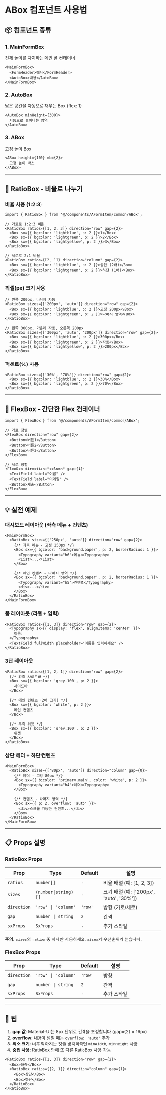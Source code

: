 # ABox 컴포넌트 사용법

## 📦 컴포넌트 종류

### 1. MainFormBox
전체 높이를 차지하는 메인 폼 컨테이너

```tsx
<MainFormBox>
  <FormHeader>헤더</FormHeader>
  <AutoBox>내용</AutoBox>
</MainFormBox>
```

### 2. AutoBox
남은 공간을 자동으로 채우는 Box (flex: 1)

```tsx
<AutoBox minHeight={300}>
  자동으로 늘어나는 영역
</AutoBox>
```

### 3. ABox
고정 높이 Box

```tsx
<ABox height={100} mb={2}>
  고정 높이 박스
</ABox>
```

---

## 🎯 RatioBox - 비율로 나누기

### **비율 사용 (1:2:3)**

```tsx
import { RatioBox } from '@/components/AFormItem/common/ABox';

// 가로로 1:2:3 비율
<RatioBox ratios={[1, 2, 3]} direction="row" gap={2}>
  <Box sx={{ bgcolor: 'lightblue', p: 2 }}>1</Box>
  <Box sx={{ bgcolor: 'lightgreen', p: 2 }}>2</Box>
  <Box sx={{ bgcolor: 'lightyellow', p: 2 }}>3</Box>
</RatioBox>

// 세로로 2:1 비율
<RatioBox ratios={[2, 1]} direction="column" gap={2}>
  <Box sx={{ bgcolor: 'lightblue', p: 2 }}>상단 (2배)</Box>
  <Box sx={{ bgcolor: 'lightgreen', p: 2 }}>하단 (1배)</Box>
</RatioBox>
```

### **픽셀(px) 크기 사용**

```tsx
// 왼쪽 200px, 나머지 자동
<RatioBox sizes={['200px', 'auto']} direction="row" gap={2}>
  <Box sx={{ bgcolor: 'lightblue', p: 2 }}>고정 200px</Box>
  <Box sx={{ bgcolor: 'lightgreen', p: 2 }}>나머지 영역</Box>
</RatioBox>

// 왼쪽 300px, 가운데 자동, 오른쪽 200px
<RatioBox sizes={['300px', 'auto', '200px']} direction="row" gap={2}>
  <Box sx={{ bgcolor: 'lightblue', p: 2 }}>300px</Box>
  <Box sx={{ bgcolor: 'lightgreen', p: 2 }}>자동</Box>
  <Box sx={{ bgcolor: 'lightyellow', p: 2 }}>200px</Box>
</RatioBox>
```

### **퍼센트(%) 사용**

```tsx
<RatioBox sizes={['30%', '70%']} direction="row" gap={2}>
  <Box sx={{ bgcolor: 'lightblue', p: 2 }}>30%</Box>
  <Box sx={{ bgcolor: 'lightgreen', p: 2 }}>70%</Box>
</RatioBox>
```

---

## 🎨 FlexBox - 간단한 Flex 컨테이너

```tsx
import { FlexBox } from '@/components/AFormItem/common/ABox';

// 가로 정렬
<FlexBox direction="row" gap={2}>
  <Button>버튼1</Button>
  <Button>버튼2</Button>
  <Button>버튼3</Button>
</FlexBox>

// 세로 정렬
<FlexBox direction="column" gap={1}>
  <TextField label="이름" />
  <TextField label="이메일" />
  <Button>제출</Button>
</FlexBox>
```

---

## 💡 실전 예제

### **대시보드 레이아웃 (좌측 메뉴 + 컨텐츠)**

```tsx
<MainFormBox>
  <RatioBox sizes={['250px', 'auto']} direction="row" gap={2}>
    {/* 좌측 메뉴 - 고정 250px */}
    <Box sx={{ bgcolor: 'background.paper', p: 2, borderRadius: 1 }}>
      <Typography variant="h6">메뉴</Typography>
      <List>...</List>
    </Box>
    
    {/* 메인 컨텐츠 - 나머지 영역 */}
    <Box sx={{ bgcolor: 'background.paper', p: 2, borderRadius: 1 }}>
      <Typography variant="h5">컨텐츠</Typography>
      <div>...</div>
    </Box>
  </RatioBox>
</MainFormBox>
```

### **폼 레이아웃 (라벨 + 입력)**

```tsx
<RatioBox ratios={[1, 3]} direction="row" gap={2}>
  <Typography sx={{ display: 'flex', alignItems: 'center' }}>
    이름:
  </Typography>
  <TextField fullWidth placeholder="이름을 입력하세요" />
</RatioBox>
```

### **3단 레이아웃**

```tsx
<RatioBox ratios={[1, 2, 1]} direction="row" gap={2}>
  {/* 좌측 사이드바 */}
  <Box sx={{ bgcolor: 'grey.100', p: 2 }}>
    사이드바
  </Box>
  
  {/* 메인 컨텐츠 (2배 크기) */}
  <Box sx={{ bgcolor: 'white', p: 2 }}>
    메인 컨텐츠
  </Box>
  
  {/* 우측 위젯 */}
  <Box sx={{ bgcolor: 'grey.100', p: 2 }}>
    위젯
  </Box>
</RatioBox>
```

### **상단 헤더 + 하단 컨텐츠**

```tsx
<MainFormBox>
  <RatioBox sizes={['80px', 'auto']} direction="column" gap={0}>
    {/* 헤더 - 고정 80px */}
    <Box sx={{ bgcolor: 'primary.main', color: 'white', p: 2 }}>
      <Typography variant="h4">헤더</Typography>
    </Box>
    
    {/* 컨텐츠 - 나머지 영역 */}
    <Box sx={{ p: 2, overflow: 'auto' }}>
      <div>스크롤 가능한 컨텐츠...</div>
    </Box>
  </RatioBox>
</MainFormBox>
```

---

## 📋 Props 설명

### RatioBox Props

| Prop | Type | Default | 설명 |
|------|------|---------|------|
| `ratios` | `number[]` | - | 비율 배열 (예: [1, 2, 3]) |
| `sizes` | `(number\|string)[]` | - | 크기 배열 (예: ['200px', 'auto', '30%']) |
| `direction` | `'row' \| 'column'` | `'row'` | 방향 (가로/세로) |
| `gap` | `number \| string` | `2` | 간격 |
| `sxProps` | `SxProps` | - | 추가 스타일 |

**주의:** `sizes`와 `ratios` 중 하나만 사용하세요. `sizes`가 우선순위가 높습니다.

### FlexBox Props

| Prop | Type | Default | 설명 |
|------|------|---------|------|
| `direction` | `'row' \| 'column'` | `'row'` | 방향 |
| `gap` | `number \| string` | `2` | 간격 |
| `sxProps` | `SxProps` | - | 추가 스타일 |

---

## 🎯 팁

1. **gap 값**: Material-UI는 8px 단위로 간격을 조정합니다 (gap={2} = 16px)
2. **overflow**: 내용이 넘칠 때는 `overflow: 'auto'` 추가
3. **최소 크기**: 너무 작아지는 것을 방지하려면 `minWidth`, `minHeight` 사용
4. **중첩 사용**: RatioBox 안에 또 다른 RatioBox 사용 가능

```tsx
<RatioBox ratios={[1, 3]} direction="row" gap={2}>
  <Box>좌측</Box>
  <RatioBox ratios={[2, 1]} direction="column" gap={1}>
    <Box>상단</Box>
    <Box>하단</Box>
  </RatioBox>
</RatioBox>
```


